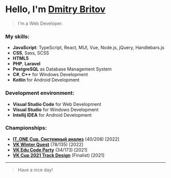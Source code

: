 # Hello, I'm [Dmitry Britov][web]
> I'm a Web Developer.

### My skills:

- **JavaScript**: TypeScript, React, MUI, Vue, Node.js, jQuery, Handlebars.js
- **CSS**, Sass, SCSS
- **HTML5**
- **PHP**, **Laravel**
- **PostgreSQL** as Database Management System
- **C#**, **C++** for Windows Development
- **Kotlin** for Android Development

### Development environment:

- **Visual Studio Code** for Web Development
- **Visual Studio** for Windows Development
- **Intellij IDEA** for Android Development

### Championships:
- **[IT_ONE Cup. Системный анализ][championship-1]** (40/208) [2022]
- **[VK Winter Quest][championship-2]** (78/135) [2022]
- **[VK Edu Code Party][championship-3]** (34/173) [2021]
- **[VK Cup 2021 Track Design][championship-4]** (Finalist) [2021]
__________
> Have a nice day!

[web]: https://kenclaron.github.io/kenclaron
[championship-1]: https://cups.online/ru/results/itonecup?period=past&roundId=662&round_id=662
[championship-2]: https://cups.online/ru/results/vkwinterquest?page=3&pageSize=36&period=past&roundId=659
[championship-3]: https://cups.online/ru/results/vkeducodeparty?page=4&period=past&roundId=657
[championship-4]: https://vk.com/vkteam?w=wall-147415323_10535
